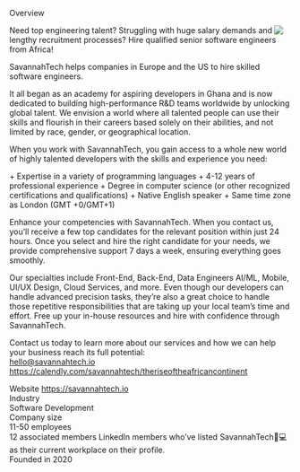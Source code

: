 
Overview
<div>
<img id="logo" src="https://savannahtech.io/wp-content/uploads/2023/12/SVG-LOGO-map.svg" style="float: right;margin: 0 15px 0 0">

Need top engineering talent? Struggling with huge salary demands and lengthy recruitment processes? Hire qualified senior software engineers from Africa!

SavannahTech helps companies in Europe and the US to hire skilled software engineers. 

It all began as an academy for aspiring developers in Ghana and is now dedicated to building high-performance R&D teams worldwide by unlocking global talent. We envision a world where all talented people can use their skills and flourish in their careers based solely on their abilities, and not limited by race, gender, or geographical location.

When you work with SavannahTech, you gain access to a whole new world of highly talented developers with the skills and experience you need: 
</div>
+ Expertise in a variety of programming languages
+ 4-12 years of professional experience
+ Degree in computer science (or other recognized certifications and qualifications)
+ Native English speaker
+ Same time zone as London (GMT +0/GMT+1)

Enhance your competencies with SavannahTech. When you contact us, you’ll receive a few top candidates for the relevant position within just 24 hours. Once you select and hire the right candidate for your needs, we provide comprehensive support 7 days a week, ensuring everything goes smoothly.

Our specialties include Front-End, Back-End, Data Engineers AI/ML, Mobile, UI/UX Design, Cloud Services, and more. Even though our developers can handle advanced precision tasks, they’re also a great choice to handle those repetitive responsibilities that are taking up your local team’s time and effort. Free up your in-house resources and hire with confidence through SavannahTech.

Contact us today to learn more about our services and how we can help your business reach its full potential:  
hello@savannahtech.io <br>
https://calendly.com/savannahtech/theriseoftheafricancontinent

Website
https://savannahtech.io <br>
Industry <br>
Software Development <br>
Company size <br>
11-50 employees <br>
12 associated members LinkedIn members who’ve listed SavannahTech🌾💻 as their current workplace on their profile. <br>
Founded in 2020


